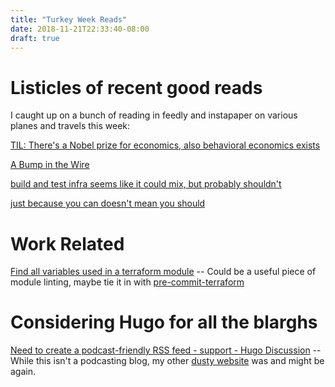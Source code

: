 ```yaml
---
title: "Turkey Week Reads"
date: 2018-11-21T22:33:40-08:00
draft: true
---
```


# Listicles of recent good reads

I caught up on a bunch of reading in feedly and instapaper on various planes and travels this week:

[TIL: There's a Nobel prize for economics, also behavioral economics exists](http://freakonomics.com/podcast/richard-thaler/)

[A Bump in the Wire](https://apenwarr.ca/log/?m=201808)

[build and test infra seems like it could mix, but probably shouldn't](https://medium.com/@thomas.shaw78/splitting-build-and-test-infrastructure-d10a03f9c1f9)

[just because you can doesn't mean you should](https://utcc.utoronto.ca/~cks/space/blog/linux/ZombieDistroVersions)

# Work Related
[Find all variables used in a terraform module](https://blog.yo61.com/find-all-variables-used-in-a-terraform-module-2/) -- Could be a useful piece of module linting, maybe tie it in with [pre-commit-terraform](https://github.com/antonbabenko/pre-commit-terraform)

# Considering Hugo for all the blarghs
[Need to create a podcast-friendly RSS feed - support - Hugo Discussion](https://discourse.gohugo.io/t/need-to-create-a-podcast-friendly-rss-feed/1727/12) -- While this isn't a podcasting blog, my other [dusty website](https://dollarbinsins.com) was and might be again.


